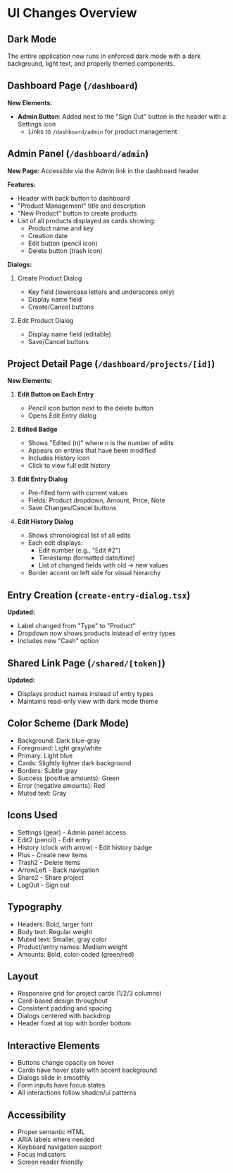 # UI Changes Overview

## Dark Mode
The entire application now runs in enforced dark mode with a dark background, light text, and properly themed components.

## Dashboard Page (`/dashboard`)
**New Elements:**
- **Admin Button**: Added next to the "Sign Out" button in the header with a Settings icon
  - Links to `/dashboard/admin` for product management

## Admin Panel (`/dashboard/admin`)
**New Page:** Accessible via the Admin link in the dashboard header

**Features:**
- Header with back button to dashboard
- "Product Management" title and description
- "New Product" button to create products
- List of all products displayed as cards showing:
  - Product name and key
  - Creation date
  - Edit button (pencil icon)
  - Delete button (trash icon)

**Dialogs:**
1. Create Product Dialog
   - Key field (lowercase letters and underscores only)
   - Display name field
   - Create/Cancel buttons

2. Edit Product Dialog
   - Display name field (editable)
   - Save/Cancel buttons

## Project Detail Page (`/dashboard/projects/[id]`)
**New Elements:**

1. **Edit Button on Each Entry**
   - Pencil icon button next to the delete button
   - Opens Edit Entry dialog

2. **Edited Badge**
   - Shows "Edited (n)" where n is the number of edits
   - Appears on entries that have been modified
   - Includes History icon
   - Click to view full edit history

3. **Edit Entry Dialog**
   - Pre-filled form with current values
   - Fields: Product dropdown, Amount, Price, Note
   - Save Changes/Cancel buttons

4. **Edit History Dialog**
   - Shows chronological list of all edits
   - Each edit displays:
     - Edit number (e.g., "Edit #2")
     - Timestamp (formatted date/time)
     - List of changed fields with old → new values
   - Border accent on left side for visual hierarchy

## Entry Creation (`create-entry-dialog.tsx`)
**Updated:**
- Label changed from "Type" to "Product"
- Dropdown now shows products instead of entry types
- Includes new "Cash" option

## Shared Link Page (`/shared/[token]`)
**Updated:**
- Displays product names instead of entry types
- Maintains read-only view with dark mode theme

## Color Scheme (Dark Mode)
- Background: Dark blue-gray
- Foreground: Light gray/white
- Primary: Light blue
- Cards: Slightly lighter dark background
- Borders: Subtle gray
- Success (positive amounts): Green
- Error (negative amounts): Red
- Muted text: Gray

## Icons Used
- Settings (gear) - Admin panel access
- Edit2 (pencil) - Edit entry
- History (clock with arrow) - Edit history badge
- Plus - Create new items
- Trash2 - Delete items
- ArrowLeft - Back navigation
- Share2 - Share project
- LogOut - Sign out

## Typography
- Headers: Bold, larger font
- Body text: Regular weight
- Muted text: Smaller, gray color
- Product/entry names: Medium weight
- Amounts: Bold, color-coded (green/red)

## Layout
- Responsive grid for project cards (1/2/3 columns)
- Card-based design throughout
- Consistent padding and spacing
- Dialogs centered with backdrop
- Header fixed at top with border bottom

## Interactive Elements
- Buttons change opacity on hover
- Cards have hover state with accent background
- Dialogs slide in smoothly
- Form inputs have focus states
- All interactions follow shadcn/ui patterns

## Accessibility
- Proper semantic HTML
- ARIA labels where needed
- Keyboard navigation support
- Focus indicators
- Screen reader friendly
